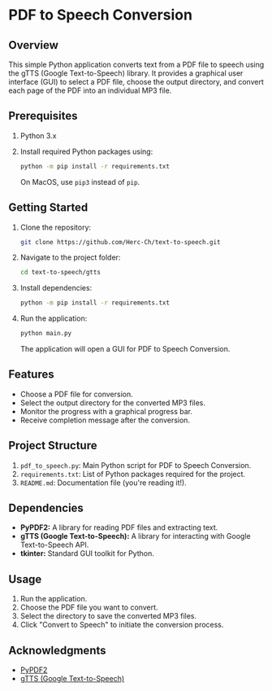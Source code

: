 # PDF to Speech Conversion

## Overview

This simple Python application converts text from a PDF file to speech using the gTTS (Google Text-to-Speech) library. It provides a graphical user interface (GUI) to select a PDF file, choose the output directory, and convert each page of the PDF into an individual MP3 file.

## Prerequisites

1. Python 3.x
2. Install required Python packages using:

    ```bash
    python -m pip install -r requirements.txt
    ```

    On MacOS, use `pip3` instead of `pip`.

## Getting Started

1. Clone the repository:

    ```bash
    git clone https://github.com/Herc-Ch/text-to-speech.git
    ```

2. Navigate to the project folder:

    ```bash
    cd text-to-speech/gtts
    ```

3. Install dependencies:

    ```bash
    python -m pip install -r requirements.txt
    ```

4. Run the application:

    ```bash
    python main.py
    ```

    The application will open a GUI for PDF to Speech Conversion.

## Features

- Choose a PDF file for conversion.
- Select the output directory for the converted MP3 files.
- Monitor the progress with a graphical progress bar.
- Receive completion message after the conversion.

## Project Structure

1. `pdf_to_speech.py`: Main Python script for PDF to Speech Conversion.
2. `requirements.txt`: List of Python packages required for the project.
3. `README.md`: Documentation file (you're reading it!).

## Dependencies

- **PyPDF2:** A library for reading PDF files and extracting text.
- **gTTS (Google Text-to-Speech):** A library for interacting with Google Text-to-Speech API.
- **tkinter:** Standard GUI toolkit for Python.

## Usage

1. Run the application.
2. Choose the PDF file you want to convert.
3. Select the directory to save the converted MP3 files.
4. Click "Convert to Speech" to initiate the conversion process.


## Acknowledgments

- [PyPDF2](https://pypdf2.readthedocs.io/en/3.0.0/)
- [gTTS (Google Text-to-Speech)](https://gtts.readthedocs.io/en/latest/)

